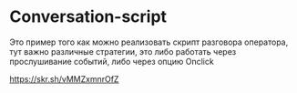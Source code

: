 # Conversation-script
Это пример того как можно реализовать скрипт разговора оператора, тут важно различные стратегии, это либо работать через прослушивание событий, либо через опцию Onclick

https://skr.sh/vMMZxmnrOfZ
